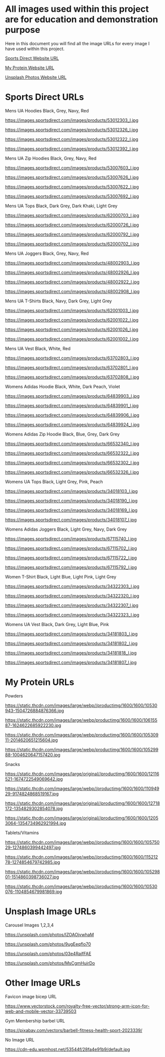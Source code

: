 # All images used within this project are for education and demonstration purpose

Here in this document you will find all the image URLs for every image I have used within this project.

[Sports Direct Website URL](https://www.sportsdirect.com/)

[My Protein Website URL](https://www.myprotein.com/)

[Unsplash Photos Website URL](https://unsplash.com/s/photos/gym)

# Sports Direct URLs

Mens UA Hoodies Black, Grey, Navy, Red

https://images.sportsdirect.com/images/products/53012303_l.jpg

https://images.sportsdirect.com/images/products/53012326_l.jpg

https://images.sportsdirect.com/images/products/53012322_l.jpg

https://images.sportsdirect.com/images/products/53012392_l.jpg

Mens UA Zip Hoodies Black, Grey, Navy, Red

https://images.sportsdirect.com/images/products/53007603_l.jpg

https://images.sportsdirect.com/images/products/53007626_l.jpg

https://images.sportsdirect.com/images/products/53007622_l.jpg

https://images.sportsdirect.com/images/products/53007692_l.jpg

Mens UA Tops Black, Dark Grey, Dark Khaki, Light Grey

https://images.sportsdirect.com/images/products/62000703_l.jpg

https://images.sportsdirect.com/images/products/62000726_l.jpg

https://images.sportsdirect.com/images/products/62000792_l.jpg

https://images.sportsdirect.com/images/products/62000702_l.jpg

Mens UA Joggers Black, Grey, Navy, Red

https://images.sportsdirect.com/images/products/48002903_l.jpg

https://images.sportsdirect.com/images/products/48002926_l.jpg

https://images.sportsdirect.com/images/products/48002922_l.jpg

https://images.sportsdirect.com/images/products/48002908_l.jpg

Mens UA T-Shirts Black, Navy, Dark Grey, Light Grey

https://images.sportsdirect.com/images/products/62001003_l.jpg

https://images.sportsdirect.com/images/products/62001022_l.jpg

https://images.sportsdirect.com/images/products/62001026_l.jpg

https://images.sportsdirect.com/images/products/62001002_l.jpg

Mens UA Vest Black, White, Red

https://images.sportsdirect.com/images/products/63702803_l.jpg

https://images.sportsdirect.com/images/products/63702801_l.jpg

https://images.sportsdirect.com/images/products/63702808_l.jpg

Womens Adidas Hoodie Black, White, Dark Peach, Violet

https://images.sportsdirect.com/images/products/64839903_l.jpg

https://images.sportsdirect.com/images/products/64839901_l.jpg

https://images.sportsdirect.com/images/products/64839906_l.jpg

https://images.sportsdirect.com/images/products/64839924_l.jpg

Womens Adidas Zip Hoodie Black, Blue, Grey, Dark Grey

https://images.sportsdirect.com/images/products/66532340_l.jpg

https://images.sportsdirect.com/images/products/66532322_l.jpg

https://images.sportsdirect.com/images/products/66532302_l.jpg

https://images.sportsdirect.com/images/products/66532326_l.jpg

Womens UA Tops Black, Light Grey, Pink, Peach

https://images.sportsdirect.com/images/products/34018103_l.jpg

https://images.sportsdirect.com/images/products/34018190_l.jpg

https://images.sportsdirect.com/images/products/34018169_l.jpg

https://images.sportsdirect.com/images/products/34018107_l.jpg

Womens Adidas Joggers Black, Light Grey, Navy, Dark Grey

https://images.sportsdirect.com/images/products/67115740_l.jpg

https://images.sportsdirect.com/images/products/67115702_l.jpg

https://images.sportsdirect.com/images/products/67115722_l.jpg

https://images.sportsdirect.com/images/products/67115792_l.jpg

Women T-Shirt Black, Light Blue, Light Pink, Light Grey

https://images.sportsdirect.com/images/products/34322303_l.jpg

https://images.sportsdirect.com/images/products/34322320_l.jpg

https://images.sportsdirect.com/images/products/34322307_l.jpg

https://images.sportsdirect.com/images/products/34322323_l.jpg

Womens UA Vest Black, Dark Grey, Light Blue, Pink

https://images.sportsdirect.com/images/products/34181803_l.jpg

https://images.sportsdirect.com/images/products/34181802_l.jpg

https://images.sportsdirect.com/images/products/34181818_l.jpg

https://images.sportsdirect.com/images/products/34181807_l.jpg

# My Protein URLs

Powders

https://static.thcdn.com/images/large/webp//productimg/1600/1600/10530943-1504726884876366.jpg

https://static.thcdn.com/images/large/webp/productimg/1600/1600/10615587-1624622685922230.jpg

https://static.thcdn.com/images/large/webp/productimg/1600/1600/10530911-2014620651215604.jpg

https://static.thcdn.com/images/large/webp/productimg/1600/1600/10529988-1004620647157420.jpg

Snacks

https://static.thcdn.com/images/large/original//productimg/1600/1600/12116521-1674722549069642.jpg

https://static.thcdn.com/images/large/webp//productimg/1600/1600/11094929-9174824868519167.jpg

https://static.thcdn.com/images/large/original//productimg/1600/1600/12718172-1354829302854078.jpg

https://static.thcdn.com/images/large/original//productimg/1600/1600/12053064-1354734962921994.jpg

Tablets/Vitamins

https://static.thcdn.com/images/large/webp//productimg/1600/1600/10575029-1274860399442497.jpg

https://static.thcdn.com/images/large/webp//productimg/1600/1600/11521278-1274854679742985.jpg

https://static.thcdn.com/images/large/webp//productimg/1600/1600/10529801-1514860398736027.jpg

https://static.thcdn.com/images/large/webp//productimg/1600/1600/10530076-1104854679981869.jpg

# Unsplash Image URLs
Carousel Images 1,2,3,4

https://unsplash.com/photos/IZOAOjvwhaM

https://unsplash.com/photos/9ugEeqflo70

https://unsplash.com/photos/03e4RajfFAE

https://unsplash.com/photos/MsCgmHuirDo

# Other Image URLs

Favicon image bicep URL

https://www.vectorstock.com/royalty-free-vector/strong-arm-icon-for-web-and-mobile-vector-33739503

Gym Membership barbel URL

https://pixabay.com/vectors/barbell-fitness-health-sport-2023339/

No Image URL

https://cdn-edu.wpmhost.net/53544f/28fa4e91b9/default.jpg





